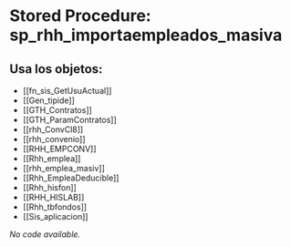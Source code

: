 # Stored Procedure: sp_rhh_importaempleados_masiva

## Usa los objetos:
- [[fn_sis_GetUsuActual]]
- [[Gen_tipide]]
- [[GTH_Contratos]]
- [[GTH_ParamContratos]]
- [[rhh_ConvCl8]]
- [[rhh_convenio]]
- [[RHH_EMPCONV]]
- [[Rhh_emplea]]
- [[rhh_emplea_masiv]]
- [[Rhh_EmpleaDeducible]]
- [[Rhh_hisfon]]
- [[RHH_HISLAB]]
- [[Rhh_tbfondos]]
- [[Sis_aplicacion]]

*No code available.*
